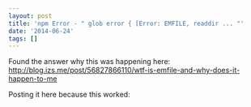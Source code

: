 ```yaml
---
layout: post
title: 'npm Error - " glob error { [Error: EMFILE, readdir ... "'
date: '2014-06-24'
tags: []
---
```


Found the answer why this was happening here: <a href="http://blog.izs.me/post/56827866110/wtf-is-emfile-and-why-does-it-happen-to-me">http://blog.izs.me/post/56827866110/wtf-is-emfile-and-why-does-it-happen-to-me</a>

Posting it here because this worked:

<Gist id="e10a76f316b3b5cf0394" />
